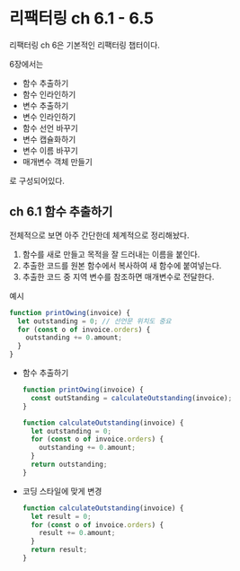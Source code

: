 # 리팩터링 ch 6.1 - 6.5

리팩터링 ch 6은 기본적인 리팩터링 챕터이다.

6장에서는

- 함수 추출하기
- 함수 인라인하기
- 변수 추출하기
- 변수 인라인하기
- 함수 선언 바꾸기
- 변수 캡슐화하기
- 변수 이름 바꾸기
- 매개변수 객체 만들기

로 구성되어있다.



## ch 6.1 함수 추출하기

전체적으로 보면 아주 간단한데 체계적으로 정리해놨다.

1. 함수를 새로 만들고 목적을 잘 드러내는 이름을 붙인다.
2. 추출한 코드를 원본 함수에서 복사하여 새 함수에 붙여넣는다.
3. 추출한 코드 중 지역 변수를 참조하면 매개변수로 전달한다.

예시

```javascript
function printOwing(invoice) {
  let outstanding = 0; // 선언문 위치도 중요
  for (const o of invoice.orders) {
    outstanding += 0.amount;
  }
}
```

- 함수 추출하기

  ```javascript
  function printOwing(invoice) {
    const outStanding = calculateOutstanding(invoice);
  }
  
  function calculateOutstanding(invoice) {
    let outstanding = 0;
    for (const o of invoice.orders) {
      outstanding += 0.amount;
    }
    return outstanding;
  }
  ```

- 코딩 스타일에 맞게 변경

  ```javascript
  function calculateOutstanding(invoice) {
    let result = 0;
    for (const o of invoice.orders) {
      result += 0.amount;
    }
    return result;
  }
  ```

  
